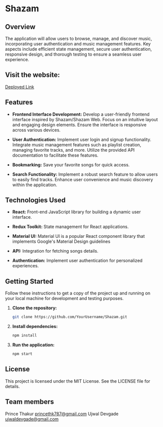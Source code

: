 # Shazam

## Overview

The application will allow users to browse, manage, and discover music, incorporating user authentication and music management features. Key aspects include efficient state management, secure user authentication, responsive design, and thorough testing to ensure a seamless user experience.

## Visit the website:
   [Deployed Link](shazam-five.vercel.app)

## Features

- **Frontend Interface Development:** 
Develop a user-friendly frontend interface inspired by Shazam/Shazam Web.
Focus on an intuitive layout and engaging design elements.
Ensure the interface is responsive across various devices.
- **User Authentication:**
Implement user login and signup functionality.
Integrate music management features such as playlist creation, managing favorite tracks, and more.
Utilize the provided API documentation to facilitate these features.
- **Bookmarking:** 
Save your favorite songs for quick access.

- **Search Functionality:** 
Implement a robust search feature to allow users to easily find tracks.
Enhance user convenience and music discovery within the application.

## Technologies Used

- **React:** Front-end JavaScript library for building a dynamic user interface.
- **Redux Toolkit:** State management for React applications.
- **Material UI:** Material UI is a popular React component library that implements Google's Material Design guidelines

- **API:**
 Integration for fetching songs details.
- **Authentication:** 
Implement user authentication for personalized experiences.

## Getting Started

Follow these instructions to get a copy of the project up and running on your local machine for development and testing purposes.

1. **Clone the repository:**

   ```bash
   git clone https://github.com/YourUsername/Shazam.git

2. **Install dependencies:**
   ```bash
   npm install

3. **Run the application:**
   ```bash
   npm start

## License
This project is licensed under the MIT License. See the LICENSE file for details.

## Team members

Prince Thakur	princethk787@gmail.com
Ujwal Devgade	ujwaldevgade@gmail.com
